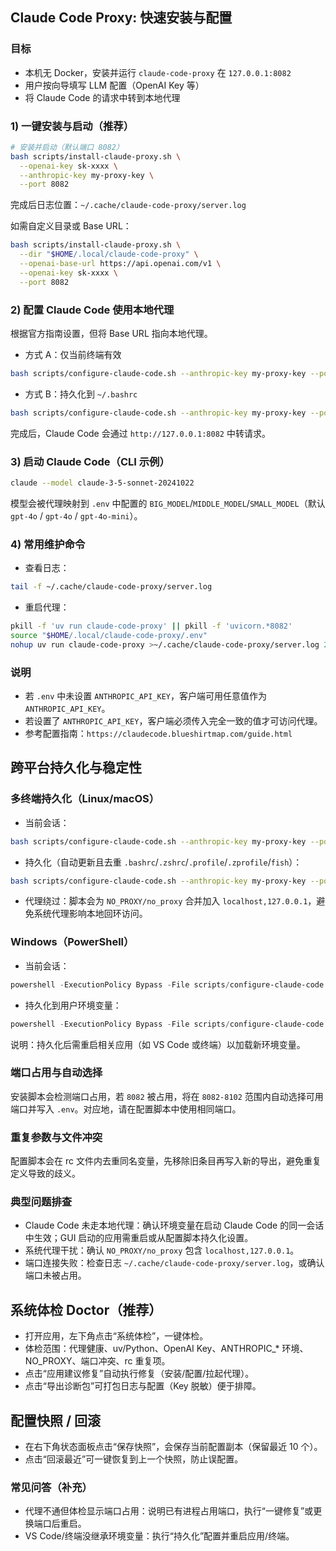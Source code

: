 ## Claude Code Proxy: 快速安装与配置

### 目标
- 本机无 Docker，安装并运行 `claude-code-proxy` 在 `127.0.0.1:8082`
- 用户按向导填写 LLM 配置（OpenAI Key 等）
- 将 Claude Code 的请求中转到本地代理

### 1) 一键安装与启动（推荐）

```bash
# 安装并启动（默认端口 8082）
bash scripts/install-claude-proxy.sh \
  --openai-key sk-xxxx \
  --anthropic-key my-proxy-key \
  --port 8082
```

完成后日志位置：`~/.cache/claude-code-proxy/server.log`

如需自定义目录或 Base URL：
```bash
bash scripts/install-claude-proxy.sh \
  --dir "$HOME/.local/claude-code-proxy" \
  --openai-base-url https://api.openai.com/v1 \
  --openai-key sk-xxxx \
  --port 8082
```

### 2) 配置 Claude Code 使用本地代理

根据官方指南设置，但将 Base URL 指向本地代理。

- 方式 A：仅当前终端有效
```bash
bash scripts/configure-claude-code.sh --anthropic-key my-proxy-key --port 8082
```

- 方式 B：持久化到 `~/.bashrc`
```bash
bash scripts/configure-claude-code.sh --anthropic-key my-proxy-key --port 8082 --persist
```

完成后，Claude Code 会通过 `http://127.0.0.1:8082` 中转请求。

### 3) 启动 Claude Code（CLI 示例）
```bash
claude --model claude-3-5-sonnet-20241022
```
模型会被代理映射到 `.env` 中配置的 `BIG_MODEL`/`MIDDLE_MODEL`/`SMALL_MODEL`（默认 `gpt-4o` / `gpt-4o` / `gpt-4o-mini`）。

### 4) 常用维护命令
- 查看日志：
```bash
tail -f ~/.cache/claude-code-proxy/server.log
```
- 重启代理：
```bash
pkill -f 'uv run claude-code-proxy' || pkill -f 'uvicorn.*8082'
source "$HOME/.local/claude-code-proxy/.env"
nohup uv run claude-code-proxy >~/.cache/claude-code-proxy/server.log 2>&1 &
```

### 说明
- 若 `.env` 中未设置 `ANTHROPIC_API_KEY`，客户端可用任意值作为 `ANTHROPIC_API_KEY`。
- 若设置了 `ANTHROPIC_API_KEY`，客户端必须传入完全一致的值才可访问代理。
- 参考配置指南：`https://claudecode.blueshirtmap.com/guide.html`

## 跨平台持久化与稳定性

### 多终端持久化（Linux/macOS）
- 当前会话：
```bash
bash scripts/configure-claude-code.sh --anthropic-key my-proxy-key --port 8082
```
- 持久化（自动更新且去重 `.bashrc`/`.zshrc`/`.profile`/`.zprofile`/`fish`）：
```bash
bash scripts/configure-claude-code.sh --anthropic-key my-proxy-key --port 8082 --persist
```
- 代理绕过：脚本会为 `NO_PROXY/no_proxy` 合并加入 `localhost,127.0.0.1`，避免系统代理影响本地回环访问。

### Windows（PowerShell）
- 当前会话：
```powershell
powershell -ExecutionPolicy Bypass -File scripts/configure-claude-code.ps1 -AnthropicKey my-proxy-key -Port 8082
```
- 持久化到用户环境变量：
```powershell
powershell -ExecutionPolicy Bypass -File scripts/configure-claude-code.ps1 -AnthropicKey my-proxy-key -Port 8082 -Persist
```
说明：持久化后需重启相关应用（如 VS Code 或终端）以加载新环境变量。

### 端口占用与自动选择
安装脚本会检测端口占用，若 `8082` 被占用，将在 `8082-8102` 范围内自动选择可用端口并写入 `.env`。对应地，请在配置脚本中使用相同端口。

### 重复参数与文件冲突
配置脚本会在 rc 文件内去重同名变量，先移除旧条目再写入新的导出，避免重复定义导致的歧义。

### 典型问题排查
- Claude Code 未走本地代理：确认环境变量在启动 Claude Code 的同一会话中生效；GUI 启动的应用需重启或从配置脚本持久化设置。
- 系统代理干扰：确认 `NO_PROXY/no_proxy` 包含 `localhost,127.0.0.1`。
- 端口连接失败：检查日志 `~/.cache/claude-code-proxy/server.log`，或确认端口未被占用。

## 系统体检 Doctor（推荐）
- 打开应用，左下角点击“系统体检”，一键体检。
- 体检范围：代理健康、uv/Python、OpenAI Key、ANTHROPIC_* 环境、NO_PROXY、端口冲突、rc 重复项。
- 点击“应用建议修复”自动执行修复（安装/配置/拉起代理）。
- 点击“导出诊断包”可打包日志与配置（Key 脱敏）便于排障。

## 配置快照 / 回滚
- 在右下角状态面板点击“保存快照”，会保存当前配置副本（保留最近 10 个）。
- 点击“回滚最近”可一键恢复到上一个快照，防止误配置。

### 常见问答（补充）
- 代理不通但体检显示端口占用：说明已有进程占用端口，执行“一键修复”或更换端口后重启。
- VS Code/终端没继承环境变量：执行“持久化”配置并重启应用/终端。